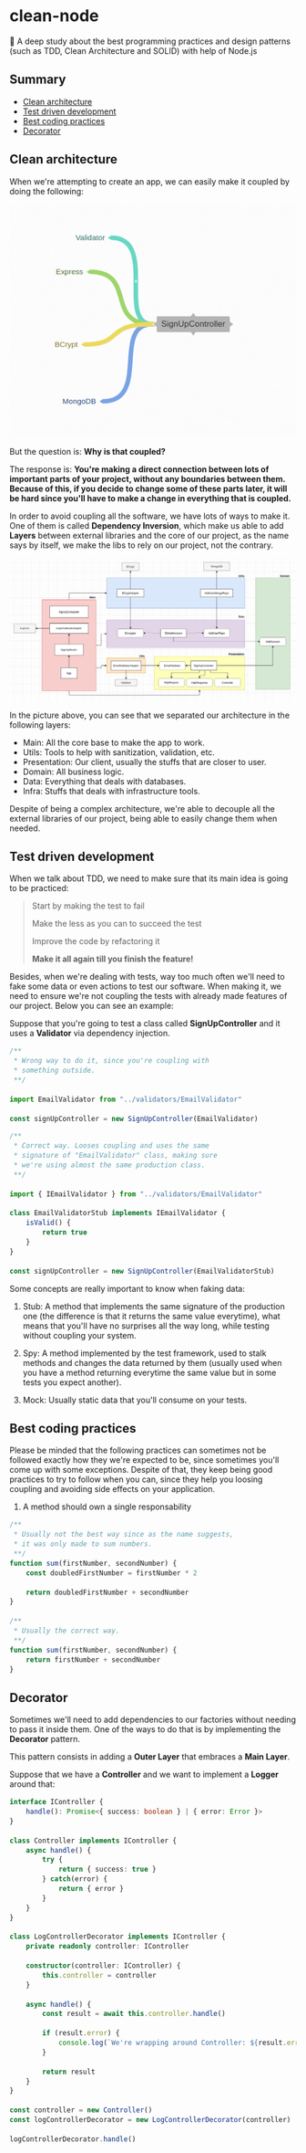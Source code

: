 # clean-node
:shower: A deep study about the best programming practices and design patterns (such as TDD, Clean Architecture and SOLID) with help of Node.js

## Summary

- [ Clean architecture ](#clean-architecture)
- [ Test driven development ](#test-driven-development)
- [ Best coding practices ](#best-coding-practices)
- [ Decorator ](#decorator)

<a name="clean-architecture"></a>

## Clean architecture

When we're attempting to create an app, we can easily make it coupled by doing the following:

<img src="./assets/bad_construction.png">

But the question is: **Why is that coupled?**

The response is: **You're making a direct connection between lots of important parts of your project, without any boundaries between them. Because of this, if you decide to change some of these parts later, it will be hard since you'll have to make a change in everything that is coupled.**

In order to avoid coupling all the software, we have lots of ways to make it. One of them is called **Dependency Inversion**, which make us able to add **Layers** between external libraries and the core of our project, as the name says by itself, we make the libs to rely on our project, not the contrary.

<img src="./assets/good_construction.png">

In the picture above, you can see that we separated our architecture in the following layers:

- Main: All the core base to make the app to work.
- Utils: Tools to help with sanitization, validation, etc.
- Presentation: Our client, usually the stuffs that are closer to user.
- Domain: All business logic.
- Data: Everything that deals with databases.
- Infra: Stuffs that deals with infrastructure tools.

Despite of being a complex architecture, we're able to decouple all the external libraries of our project, being able to easily change them when needed.

<a name="test-driven-development"></a>

## Test driven development

When we talk about TDD, we need to make sure that its main idea is going to be practiced:

> Start by making the test to fail
>
> Make the less as you can to succeed the test
> 
> Improve the code by refactoring it
>
> **Make it all again till you finish the feature!**

Besides, when we're dealing with tests, way too much often we'll need to fake some data or even actions to test our software. When making it, we need to ensure we're not coupling the tests with already made features of our project. Below you can see an example:

Suppose that you're going to test a class called **SignUpController** and it uses a **Validator** via dependency injection.

```ts
/**
 * Wrong way to do it, since you're coupling with
 * something outside.
 **/

import EmailValidator from "../validators/EmailValidator"

const signUpController = new SignUpController(EmailValidator)
```

```ts
/**
 * Correct way. Looses coupling and uses the same
 * signature of "EmailValidator" class, making sure
 * we're using almost the same production class.
 **/

import { IEmailValidator } from "../validators/EmailValidator"

class EmailValidatorStub implements IEmailValidator {
	isValid() {
		return true
	}
}

const signUpController = new SignUpController(EmailValidatorStub)
```

Some concepts are really important to know when faking data:

1. Stub: A method that implements the same signature of the production one (the difference is that it returns the same value everytime), what means that you'll have no surprises all the way long, while testing without coupling your system.

2. Spy: A method implemented by the test framework, used to stalk methods and changes the data returned by them (usually used when you have a method returning everytime the same value but in some tests you expect another).

3. Mock: Usually static data that you'll consume on your tests.

<a name="best-coding-practices"></a>

## Best coding practices

Please be minded that the following practices can sometimes not be followed exactly how they we're expected to be, since sometimes you'll come up with some exceptions. Despite of that, they keep being good practices to try to follow when you can, since they help you loosing coupling and avoiding side effects on your application.

1. A method should own a single responsability
```ts
/**
 * Usually not the best way since as the name suggests,
 * it was only made to sum numbers.
 **/
function sum(firstNumber, secondNumber) {
	const doubledFirstNumber = firstNumber * 2

	return doubledFirstNumber + secondNumber
}

/**
 * Usually the correct way.
 **/
function sum(firstNumber, secondNumber) {
	return firstNumber + secondNumber
}
```

<a name="decorator"></a>

## Decorator

Sometimes we'll need to add dependencies to our factories without needing to pass it inside them. One of the ways to do that is by implementing the **Decorator** pattern.

This pattern consists in adding a **Outer Layer** that embraces a **Main Layer**.

Suppose that we have a **Controller** and we want to implement a **Logger** around that:
```ts
interface IController {
	handle(): Promise<{ success: boolean } | { error: Error }>
}

class Controller implements IController {
	async handle() {
		try {
			return { success: true }
		} catch(error) {
			return { error }
		}
	}
}

class LogControllerDecorator implements IController {
	private readonly controller: IController

	constructor(controller: IController) {
		this.controller = controller
	}

	async handle() {
		const result = await this.controller.handle()

		if (result.error) {
			console.log(`We're wrapping around Controller: ${result.error.message}`)
		}

		return result
	}
}

const controller = new Controller()
const logControllerDecorator = new LogControllerDecorator(controller)

logControllerDecorator.handle()
```